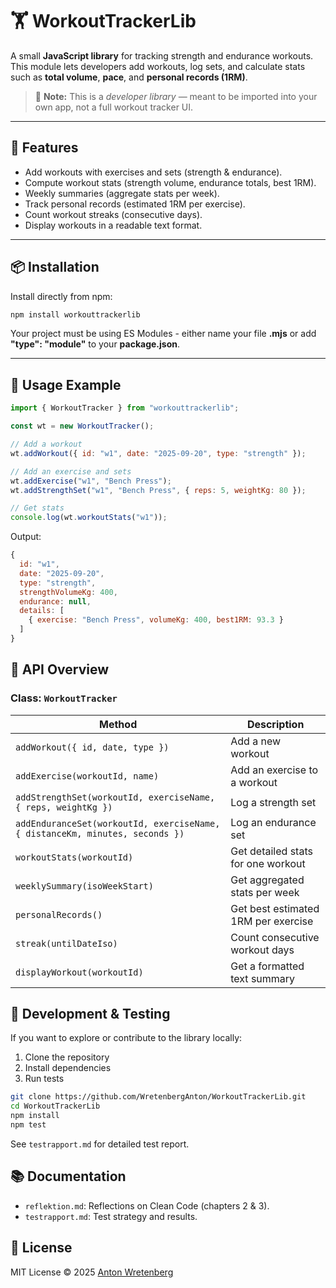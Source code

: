 # 🏋 WorkoutTrackerLib

A small **JavaScript library** for tracking strength and endurance workouts.  
This module lets developers add workouts, log sets, and calculate stats such as **total volume**, **pace**, and **personal records (1RM)**.

> 🧩 **Note:** This is a *developer library* — meant to be imported into your own app, not a full workout tracker UI.

---

## 🌟 Features

- Add workouts with exercises and sets (strength & endurance).
- Compute workout stats (strength volume, endurance totals, best 1RM).
- Weekly summaries (aggregate stats per week).
- Track personal records (estimated 1RM per exercise).
- Count workout streaks (consecutive days).
- Display workouts in a readable text format.

---

## 📦 Installation

Install directly from npm:
```bash
npm install workouttrackerlib
```

Your project must be using ES Modules - either name your file **.mjs** or add **"type": "module"** to your **package.json**.

---

## 🚀 Usage Example

```js
import { WorkoutTracker } from "workouttrackerlib";

const wt = new WorkoutTracker();

// Add a workout
wt.addWorkout({ id: "w1", date: "2025-09-20", type: "strength" });

// Add an exercise and sets
wt.addExercise("w1", "Bench Press");
wt.addStrengthSet("w1", "Bench Press", { reps: 5, weightKg: 80 });

// Get stats
console.log(wt.workoutStats("w1"));
```
Output:
```js
{
  id: "w1",
  date: "2025-09-20",
  type: "strength",
  strengthVolumeKg: 400,
  endurance: null,
  details: [
    { exercise: "Bench Press", volumeKg: 400, best1RM: 93.3 }
  ]
}
```

## 🧠 API Overview

### Class: `WorkoutTracker`

| Method | Description |
|--------|--------------|
| `addWorkout({ id, date, type })` | Add a new workout |
| `addExercise(workoutId, name)` | Add an exercise to a workout |
| `addStrengthSet(workoutId, exerciseName, { reps, weightKg })` | Log a strength set |
| `addEnduranceSet(workoutId, exerciseName, { distanceKm, minutes, seconds })` | Log an endurance set |
| `workoutStats(workoutId)` | Get detailed stats for one workout |
| `weeklySummary(isoWeekStart)` | Get aggregated stats per week |
| `personalRecords()` | Get best estimated 1RM per exercise |
| `streak(untilDateIso)` | Count consecutive workout days |
| `displayWorkout(workoutId)` | Get a formatted text summary |


## 🧪 Development & Testing

If you want to explore or contribute to the library locally:

1. Clone the repository  
2. Install dependencies  
3. Run tests

```bash
git clone https://github.com/WretenbergAnton/WorkoutTrackerLib.git
cd WorkoutTrackerLib
npm install
npm test
```

See `testrapport.md` for detailed test report.

## 📚 Documentation

- `reflektion.md`: Reflections on Clean Code (chapters 2 & 3).
- `testrapport.md`: Test strategy and results.

## 📜 License

MIT License © 2025 [Anton Wretenberg](https://github.com/WretenbergAnton)
